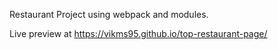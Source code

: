 Restaurant Project using webpack and modules.

Live preview at https://vikms95.github.io/top-restaurant-page/
